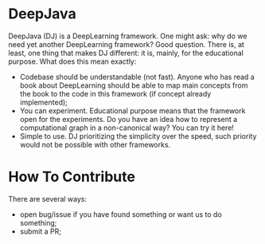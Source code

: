 # DeepJava

DeepJava (DJ) is a DeepLearning framework. One might ask: why do we need yet another DeepLearning framework? Good question. There is, at least, one thing that makes DJ different: it is, mainly, for the educational purpose. What does this mean exactly:

* Codebase should be understandable (not fast). Anyone who has read a book about DeepLearning should be able to map main concepts from the book to the code in this framework (if concept already implemented);
* You can experiment. Educational purpose means that the framework open for the experiments. Do you have an idea how to represent a computational graph in a non-canonical way? You can try it here!
* Simple to use. DJ prioritizing the simplicity over the speed, such priority would not be possible with other frameworks.

# How To Contribute

There are several ways:
* open bug/issue if you have found something or want us to do something;
* submit a PR;
